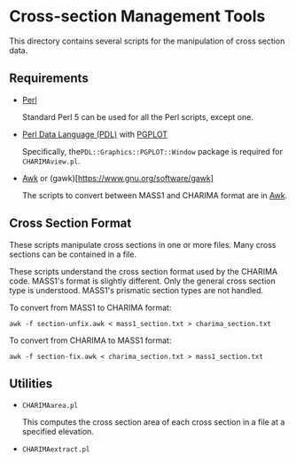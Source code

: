 # Cross-section Management Tools

This directory contains several scripts for the manipulation of cross
section data.  

## Requirements


* [Perl](https://www.perl.org)

  Standard Perl 5 can be used for all the Perl scripts, except one.

* [Perl Data Language (PDL)](http://pdl.perl.org) with
  [PGPLOT](http://search.cpan.org/~kgb/PGPLOT-2.18/PGPLOT.pm)
  
  Specifically, the`PDL::Graphics::PGPLOT::Window` package is required
  for `CHARIMAview.pl`.

* [Awk](https://en.wikipedia.org/wiki/AWK) or
  (gawk)[https://www.gnu.org/software/gawk] 
  
  The scripts to convert between MASS1 and CHARIMA format are in
  [Awk](https://en.wikipedia.org/wiki/AWK). 

## Cross Section Format

These scripts manipulate cross sections in one or more files.  Many
cross sections can be contained in a file.  

These scripts understand the cross section format used by the CHARIMA
code.  MASS1's format is slightly different.  Only the general cross
section type is understood. MASS1's prismatic section types are not
handled.

To convert from MASS1 to CHARIMA format:

```
awk -f section-unfix.awk < mass1_section.txt > charima_section.txt
```

To convert from CHARIMA to MASS1 format:

```
awk -f section-fix.awk < charima_section.txt > mass1_section.txt
```

## Utilities



* `CHARIMAarea.pl`

   This computes the cross section area of each cross section in a
   file at a specified elevation.  
   
* `CHARIMAextract.pl`
